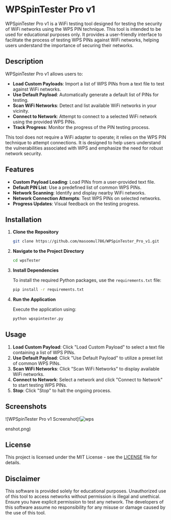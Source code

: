 # WPSpinTester Pro v1

WPSpinTester Pro v1 is a WiFi testing tool designed for testing the security of WiFi networks using the WPS PIN technique. This tool is intended to be used for educational purposes only. It provides a user-friendly interface to facilitate the process of testing WPS PINs against WiFi networks, helping users understand the importance of securing their networks.

## Description

WPSpinTester Pro v1 allows users to:

- **Load Custom Payloads**: Import a list of WPS PINs from a text file to test against WiFi networks.
- **Use Default Payload**: Automatically generate a default list of PINs for testing.
- **Scan WiFi Networks**: Detect and list available WiFi networks in your vicinity.
- **Connect to Network**: Attempt to connect to a selected WiFi network using the provided WPS PINs.
- **Track Progress**: Monitor the progress of the PIN testing process.

This tool does not require a WiFi adapter to operate; it relies on the WPS PIN technique to attempt connections. It is designed to help users understand the vulnerabilities associated with WPS and emphasize the need for robust network security.

## Features

- **Custom Payload Loading**: Load PINs from a user-provided text file.
- **Default PIN List**: Use a predefined list of common WPS PINs.
- **Network Scanning**: Identify and display nearby WiFi networks.
- **Network Connection Attempts**: Test WPS PINs on selected networks.
- **Progress Updates**: Visual feedback on the testing progress.

## Installation

1. **Clone the Repository**

    ```bash
    git clone https://github.com/masoomul786/WPSpinTester_Pro_v1.git
    ```

2. **Navigate to the Project Directory**

    ```bash
    cd wpsTester
    ```

3. **Install Dependencies**

    To install the required Python packages, use the `requirements.txt` file:

    ```bash
    pip install -r requirements.txt
    ```

4. **Run the Application**

    Execute the application using:

    ```bash
    python wpspintester.py
    ```

## Usage

1. **Load Custom Payload**: Click "Load Custom Payload" to select a text file containing a list of WPS PINs.
2. **Use Default Payload**: Click "Use Default Payload" to utilize a preset list of common WPS PINs.
3. **Scan WiFi Networks**: Click "Scan WiFi Networks" to display available WiFi networks.
4. **Connect to Network**: Select a network and click "Connect to Network" to start testing WPS PINs.
5. **Stop**: Click "Stop" to halt the ongoing process.

## Screenshots

![WPSpinTester Pro v1 Screenshot]!![wps](https://github.com/user-attachments/assets/c0c77c7f-3577-4ac4-9aca-1d991372d489)


enshot.png)

## License

This project is licensed under the MIT License - see the [LICENSE](/wpsTester/LICENSE) file for details.

## Disclaimer

This software is provided solely for educational purposes. Unauthorized use of this tool to access networks without permission is illegal and unethical. Ensure you have explicit permission to test any network. The developers of this software assume no responsibility for any misuse or damage caused by the use of this tool.
